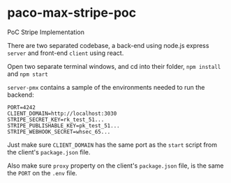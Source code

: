# paco-max-stripe-poc
PoC Stripe Implementation

There are two separated codebase, a back-end using node.js express `server` and front-end `client` using react.

Open two separate terminal windows, and cd into their folder, `npm install` and `npm start`

`server-pmx` contains a sample of the environments needed to run the backend:

```
PORT=4242
CLIENT_DOMAIN=http://localhost:3030
STRIPE_SECRET_KEY=rk_test_51...
STRIPE_PUBLISHABLE_KEY=pk_test_51...
STRIPE_WEBHOOK_SECRET=whsec_65...
```

Just make sure `CLIENT_DOMAIN` has the same port as the `start` script from the client's `package.json` file.

Also make sure `proxy` property on the client's `package.json` file, is the same the `PORT` on the `.env` file.
